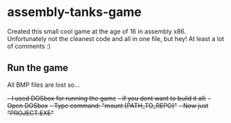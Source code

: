 # assembly-tanks-game
Created this small cool game at the age of 16 in assembly x86. 
Unfortunately not the cleanest code and all in one file, but hey! At least a lot of comments :)

## Run the game
All BMP files are lost so...

~~- I used DOSbox for running the game~~
  ~~- if you dont want to build it all:~~
  ~~- Open DOSbox~~
  ~~- Type command: "mount [PATH_TO_REPO]"~~
  ~~- Now just "PROJECT.EXE"~~

